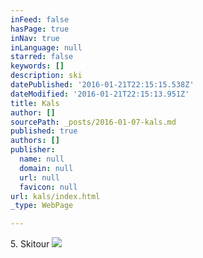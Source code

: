 ```yaml
---
inFeed: false
hasPage: true
inNav: true
inLanguage: null
starred: false
keywords: []
description: ski
datePublished: '2016-01-21T22:15:15.538Z'
dateModified: '2016-01-21T22:15:13.951Z'
title: Kals
author: []
sourcePath: _posts/2016-01-07-kals.md
published: true
authors: []
publisher:
  name: null
  domain: null
  url: null
  favicon: null
url: kals/index.html
_type: WebPage

---
```

5\. Skitour
![](https://the-grid-user-content.s3-us-west-2.amazonaws.com/72a8ed2f-c1a9-4367-958b-bc1223afed8d.jpg)